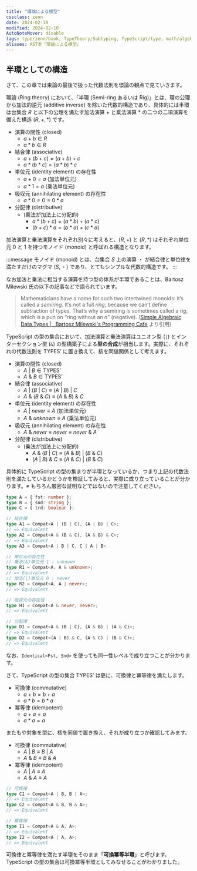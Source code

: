 ```yaml
---
title: "環論による模型"
cssclass: zenn
date: 2024-02-10
modified: 2024-02-10
AutoNoteMover: disable
tags: type/zenn/book, TypeTheory/Subtyping, TypeScript/type, math/algebra
aliases: AST本『環論による模型』
---
```


## 半環としての構造

さて、この章では束論の最後で扱った代数法則を環論の観点で見ていきます。

環論 (Ring theory) において、「半環 (Semi-ring あるいは Rig)」とは、環の公理から加法的逆元 (additive inverse) を除いた代数的構造であり、具体的には半環は台集合 $R$ と以下の公理を満たす加法演算 $+$ と乗法演算 $*$ の二つの二項演算を備えた構造 $(R, +, *)$ です。

- 演算の閉性 (closed)
    - $a + b \in R$
    - $a * b \in R$
- 結合律 (associative)
    - $a + (b + c) = (a + b) + c$
    - $a * (b * c) = (a * b) * c$
- 単位元 (identity element) の存在性
    - $a + 0 = a$ (加法単位元)
    - $a * 1 = a$ (乗法単位元)
- 吸収元 (annihilating element) の存在性
    - $a * 0 = 0 = 0 * a$
- 分配律 (distributive)
    - (乗法が加法上に分配的)
        - $a * (b + c) = (a * b) + (a * c)$
        - $(b + c) * a = (b * a) + (c * a)$

加法演算と乗法演算をそれぞれ別々に考えると、$(R, +)$ と $(R, *)$ はそれぞれ単位元 $0$ と $1$ を持つモノイド (monoid) と呼ばれる構造となります。

:::message
モノイド (monoid) とは、台集合 $S$ 上の演算 $・$ が結合律と単位律を満たすだけのマグマ $(S, ・)$ であり、とてもシンプルな代数的構造です。
:::

なお加法と乗法に相当する演算を持つ型の体系が半環であることは、Bartosz Milewski 氏の以下の記事などで語られています。

> Mathematicians have a name for such two intertwined monoids: it’s called a _semiring_. It’s not a full _ring_, because we can’t define subtraction of types. That’s why a semiring is sometimes called a _rig_, which is a pun on “ring without an _n_” (negative).
> ([Simple Algebraic Data Types |   Bartosz Milewski's Programming Cafe](https://bartoszmilewski.com/2015/01/13/simple-algebraic-data-types/) より引用)

TypeScript の型の集合において、加法演算と乗法演算はユニオン型 (`|`) とインターセクション型 (`&`) の型構築子による**型の合成**が相当します。実際に、それぞれの代数法則を $\text{TYPES'}$ に置き換えて、核を同値関係として考えます。

- 演算の閉性 (closed)
    - $A\ |\ B \in \text{TYPES'}$
    - $A\ \&\ B \in \text{TYPES'}$
- 結合律 (associative)
    - $A\ |\ (B\ |\ C) \equiv (A\ |\ B)\ |\ C$
    - $A\ \&\ (B\ \&\ C) \equiv (A\ \&\ B)\ \&\ C$
- 単位元 (identity element) の存在性
    - $A\ |\ never \equiv A$ (加法単位元)
    - $A\ \&\ unknown \equiv A$ (乗法単位元)
- 吸収元 (annihilating element) の存在性
    - $A\ \&\ never \equiv never \equiv never\ \&\ A$
- 分配律 (distributive)
    - (乗法が加法上に分配的)
        - $A\ \&\ (B\ |\ C) \equiv (A\ \&\ B)\ |\ (B\ \&\ C)$
        - $(A\ |\ B)\ \&\ C \equiv (A\ \&\ C)\ |\ (B\ \&\ C)$

具体的に TypeScript の型の集まりが半環となっているか、つまり上記の代数法則を満たしているかどうかを検証してみると、実際に成り立っていることが分かります。※ もちろん厳密な証明などではないので注意してください。

```ts
type A = { fst: number };
type B = { snd: string };
type C = { trd: boolean };

// 結合律
type A1 = Compat<A | (B | C), (A | B) | C>;
// => Equivalent
type A2 = Compat<A & (B & C), (A & B) & C>;
// => Equivalent
type A3 = Compat<A | B | C, C | A | B>

// 単位元の存在性
// 乗法(&)単位元 1 : unknown
type R1 = Compat<A, A & unknown>;
// => Equivalent
// 加法(|)単位元 0 : never
type R2 = Compat<A, A | never>;
// => Equivalent

// 吸収元の存在性
type H1 = Compat<A & never, never>;
// => Equivalent

// 分配律
type D1 = Compat<A & (B | C), (A & B) | (A & C)>;
// => Equivalent
type D2 = Compat<(A | B) & C, (A & C) | (B & C)>;
// => Equivalent
```

なお、`Identical<Fst, Snd>` を使っても同一性レベルで成り立つことが分かります。

さて、TypeScript の型の集合 $\text{TYPES'}$ は更に、可換律と冪等律を満たします。

- 可換律 (commutative)
    - $a + b = b + a$
    - $a * b = b * a$
- 冪等律 (idempotent)
    - $a + a = a$
    - $a * a = a$

またもや対象を型に、核を同値で置き換え、それが成り立つか確認してみます。

- 可換律 (commutative)
    - $A\ |\ B \equiv B\ |\ A$
    - $A\ \&\ B \equiv B\ \&\ A$
- 冪等律 (idempotent)
    - $A\ |\ A \equiv A$
    - $A\ \&\ A \equiv A$

```ts
// 可換律
type C1 = Compat<A | B, B | A>;
// => Equivalent
type C2 = Compat<A & B, B & A>;
// => Equivalent

// 冪等律
type I1 = Compat<A & A, A>;
// => Equivalent
type I2 = Compat<A | A, A>;
// => Equivalent
```

可換律と冪等律を満たす半環をそのまま「**可換冪等半環**」と呼びます。TypeScript の型の集合は可換冪等半環としてみなせることがわかりました。
